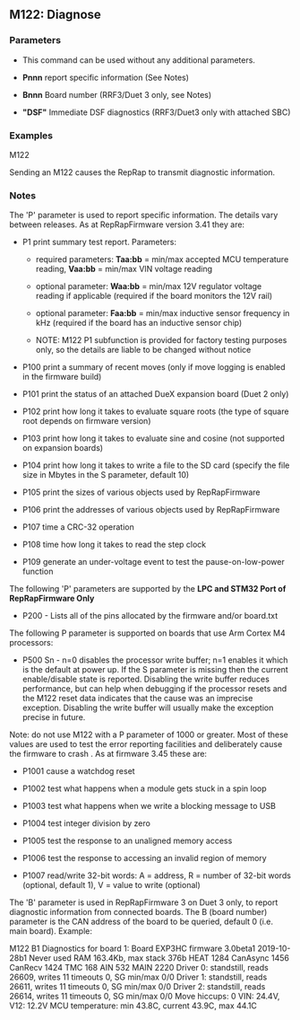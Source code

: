 ## M122: Diagnose

### Parameters

- This command can be used without any additional parameters.

- **Pnnn** report specific information (See Notes)

- **Bnnn** Board number (RRF3/Duet 3 only, see Notes)

- **"DSF"** Immediate DSF diagnostics (RRF3/Duet3 only with attached SBC)

### Examples

M122

Sending an M122 causes the RepRap to transmit diagnostic information.

### Notes

The 'P' parameter is used to report specific information. The details vary between releases. As at RepRapFirmware version 3.41 they are:

- P1 print summary test report. Parameters:

  - required parameters: **Taa:bb** = min/max accepted MCU temperature reading, **Vaa:bb** = min/max VIN voltage reading

  - optional parameter: **Waa:bb** = min/max 12V regulator voltage reading if applicable (required if the board monitors the 12V rail)

  - optional parameter: **Faa:bb** = min/max inductive sensor frequency in kHz (required if the board has an inductive sensor chip)

  - NOTE: M122 P1 subfunction is provided for factory testing purposes only, so the details are liable to be changed without notice

- P100 print a summary of recent moves (only if move logging is enabled in the firmware build)

- P101 print the status of an attached DueX expansion board (Duet 2 only)

- P102 print how long it takes to evaluate square roots (the type of square root depends on firmware version)

- P103 print how long it takes to evaluate sine and cosine (not supported on expansion boards)

- P104 print how long it takes to write a file to the SD card (specify the file size in Mbytes in the S parameter, default 10)

- P105 print the sizes of various objects used by RepRapFirmware

- P106 print the addresses of various objects used by RepRapFirmware

- P107 time a CRC-32 operation

- P108 time how long it takes to read the step clock

- P109 generate an under-voltage event to test the pause-on-low-power function

The following 'P' parameters are supported by the **LPC and STM32 Port of RepRapFirmware Only**

- P200 - Lists all of the pins allocated by the firmware and/or board.txt

The following P parameter is supported on boards that use Arm Cortex M4 processors:

- P500 Sn - n=0 disables the processor write buffer; n=1 enables it which is the default at power up. If the S parameter is missing then the current enable/disable state is reported. Disabling the write buffer reduces performance, but can help when debugging if the processor resets and the M122 reset data indicates that the cause was an imprecise exception. Disabling the write buffer will usually make the exception precise in future.

Note: do not use M122 with a P parameter of 1000 or greater. Most of these values are used to test the error reporting facilities and deliberately cause the firmware to crash . As at firmware 3.45 these are:

- P1001 cause a watchdog reset

- P1002 test what happens when a module gets stuck in a spin loop

- P1003 test what happens when we write a blocking message to USB

- P1004 test integer division by zero

- P1005 test the response to an unaligned memory access

- P1006 test the response to accessing an invalid region of memory

- P1007 read/write 32-bit words: A = address, R = number of 32-bit words (optional, default 1), V = value to write (optional)

The 'B' parameter is used in RepRapFirmware 3 on Duet 3 only, to report diagnostic information from connected boards. The B (board number) parameter is the CAN address of the board to be queried, default 0 (i.e. main board). Example:

M122 B1 Diagnostics for board 1: Board EXP3HC firmware 3.0beta1 2019-10-28b1 Never used RAM 163.4Kb, max stack 376b HEAT 1284 CanAsync 1456 CanRecv 1424 TMC 168 AIN 532 MAIN 2220 Driver 0: standstill, reads 26609, writes 11 timeouts 0, SG min/max 0/0 Driver 1: standstill, reads 26611, writes 11 timeouts 0, SG min/max 0/0 Driver 2: standstill, reads 26614, writes 11 timeouts 0, SG min/max 0/0 Move hiccups: 0 VIN: 24.4V, V12: 12.2V MCU temperature: min 43.8C, current 43.9C, max 44.1C

